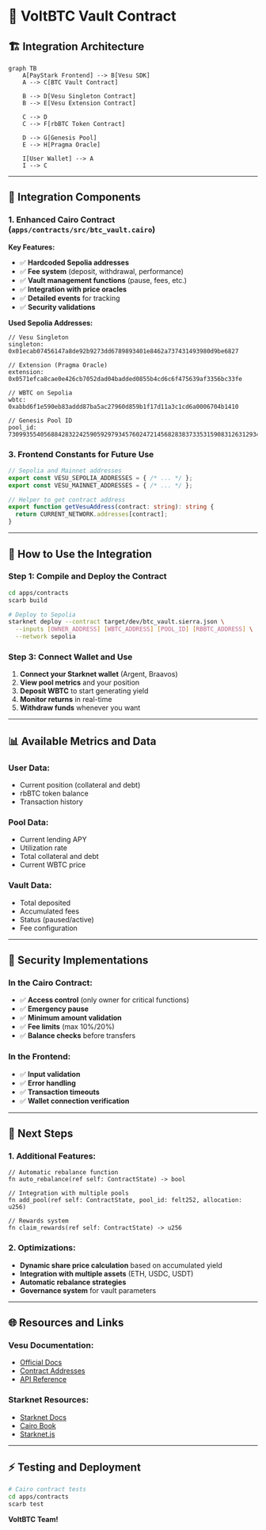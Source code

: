 # 🚀 **VoltBTC Vault Contract**

## 🏗️ **Integration Architecture**

```mermaid
graph TB
    A[PayStark Frontend] --> B[Vesu SDK]
    A --> C[BTC Vault Contract]
    
    B --> D[Vesu Singleton Contract]
    B --> E[Vesu Extension Contract]
    
    C --> D
    C --> F[rbBTC Token Contract]
    
    D --> G[Genesis Pool]
    E --> H[Pragma Oracle]
    
    I[User Wallet] --> A
    I --> C
```

---

## 🔧 **Integration Components**

### 1. **Enhanced Cairo Contract** (`apps/contracts/src/btc_vault.cairo`)

**Key Features:**

* ✅ **Hardcoded Sepolia addresses**
* ✅ **Fee system** (deposit, withdrawal, performance)
* ✅ **Vault management functions** (pause, fees, etc.)
* ✅ **Integration with price oracles**
* ✅ **Detailed events** for tracking
* ✅ **Security validations**

**Used Sepolia Addresses:**

```cairo
// Vesu Singleton
singleton: 0x01ecab07456147a8de92b9273dd6789893401e8462a737431493980d9be6827

// Extension (Pragma Oracle)  
extension: 0x0571efca8cae0e426cb7052dad04badded0855b4cd6c6f475639af3356bc33fe

// WBTC on Sepolia
wbtc: 0xabbd6f1e590eb83addd87ba5ac27960d859b1f17d11a3c1cd6a0006704b1410

// Genesis Pool ID
pool_id: 730993554056884283224259059297934576024721456828383733531590831263129347422
```

### 3. **Frontend Constants for Future Use**

```typescript
// Sepolia and Mainnet addresses
export const VESU_SEPOLIA_ADDRESSES = { /* ... */ };
export const VESU_MAINNET_ADDRESSES = { /* ... */ };

// Helper to get contract address
export function getVesuAddress(contract: string): string {
  return CURRENT_NETWORK.addresses[contract];
}
```

---

## 🚀 **How to Use the Integration**

### **Step 1: Compile and Deploy the Contract**

```bash
cd apps/contracts
scarb build

# Deploy to Sepolia
starknet deploy --contract target/dev/btc_vault.sierra.json \
  --inputs [OWNER_ADDRESS] [WBTC_ADDRESS] [POOL_ID] [RBBTC_ADDRESS] \
  --network sepolia
```

### **Step 3: Connect Wallet and Use**

1. **Connect your Starknet wallet** (Argent, Braavos)
2. **View pool metrics** and your position
3. **Deposit WBTC** to start generating yield
4. **Monitor returns** in real-time
5. **Withdraw funds** whenever you want

---

## 📊 **Available Metrics and Data**

### **User Data:**

* Current position (collateral and debt)
* rbBTC token balance
* Transaction history

### **Pool Data:**

* Current lending APY
* Utilization rate
* Total collateral and debt
* Current WBTC price

### **Vault Data:**

* Total deposited
* Accumulated fees
* Status (paused/active)
* Fee configuration

---

## 🔐 **Security Implementations**

### **In the Cairo Contract:**

* ✅ **Access control** (only owner for critical functions)
* ✅ **Emergency pause**
* ✅ **Minimum amount validation**
* ✅ **Fee limits** (max 10%/20%)
* ✅ **Balance checks** before transfers

### **In the Frontend:**

* ✅ **Input validation**
* ✅ **Error handling**
* ✅ **Transaction timeouts**
* ✅ **Wallet connection verification**

---

## 🚧 **Next Steps**

### **1. Additional Features:**

```cairo
// Automatic rebalance function
fn auto_rebalance(ref self: ContractState) -> bool

// Integration with multiple pools
fn add_pool(ref self: ContractState, pool_id: felt252, allocation: u256)

// Rewards system
fn claim_rewards(ref self: ContractState) -> u256
```

### **2. Optimizations:**

* **Dynamic share price calculation** based on accumulated yield
* **Integration with multiple assets** (ETH, USDC, USDT)
* **Automatic rebalance strategies**
* **Governance system** for vault parameters

---

## 🌐 **Resources and Links**

### **Vesu Documentation:**

* [Official Docs](https://docs.vesu.xyz/)
* [Contract Addresses](https://docs.vesu.xyz/dev-guides/contract-addresses)
* [API Reference](https://api.vesu.xyz/)

### **Starknet Resources:**

* [Starknet Docs](https://docs.starknet.io/)
* [Cairo Book](https://book.cairo-lang.org/)
* [Starknet.js](https://starknetjs.com/)

---

## ⚡ **Testing and Deployment**

```bash
# Cairo contract tests
cd apps/contracts
scarb test
```

**VoltBTC Team!**
